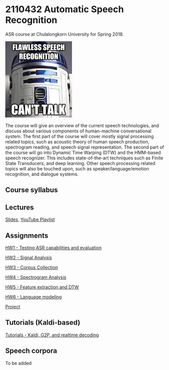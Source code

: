 # 2110432 Automatic Speech Recognition
ASR course at Chulalongkorn University for Spring 2018.

![alt text](slides/r2d2.jpg "join asr")

The course will give an overview of the current speech technologies, and discuss about various components of human-machine conversational system. The first part of the course will cover mostly signal processing related topics, such as acoustic theory of human speech production, spectrogram reading, and speech signal representation. The second part of the course will go into Dynamic Time Warping (DTW) and the HMM-based speech recognizer. This includes state-of-the-art techniques such as Finite State Transducers, and deep learning. Other speech processing related topics will also be touched upon, such as speaker/language/emotion recognition, and dialogue systems.

## Course syllabus



## Lectures

[Slides](slides), [YouTube Playlist](https://www.youtube.com/playlist?list=PLcBOyD1N1T-NHospFLG9vGrlz2TXjlRCO)

## Assignments

[HW1 - Testing ASR capabilities and evaluation](HW1)

[HW2 - Signal Analysis](HW2)

[HW3 - Corpus Collection](HW3)

[HW4 - Spectrogram Analysis](HW4)

[HW5 - Feature extraction and DTW](HW5)

[HW6 - Language modeling](HW6)

[Project](project)

## Tutorials (Kaldi-based)

[Tutorials - Kaldi, G2P, and realtime decoding](https://github.com/ekapolc/ASR_classproject)

## Speech corpora
To be added
